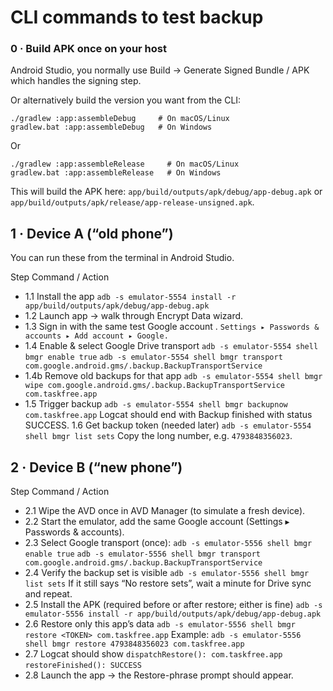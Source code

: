 # CLI commands to test backup

### 0 · Build APK once on your host
Android Studio, you normally use Build → Generate Signed Bundle / APK which handles the signing step.

Or alternatively build the version you want from the CLI:

`./gradlew :app:assembleDebug     # On macOS/Linux`          
`gradlew.bat :app:assembleDebug   # On Windows`

Or

`./gradlew :app:assembleRelease     # On macOS/Linux`          
`gradlew.bat :app:assembleRelease   # On Windows`

This will build the APK here: `app/build/outputs/apk/debug/app-debug.apk` or `app/build/outputs/apk/release/app-release-unsigned.apk`.

## 1 · Device A (“old phone”)
You can run these from the terminal in Android Studio.

Step	Command / Action
- 1.1	Install the app
`adb -s emulator-5554 install -r app/build/outputs/apk/debug/app-debug.apk`
- 1.2	Launch app → walk through Encrypt Data wizard.
- 1.3	Sign in with the same test Google account . `Settings ▸ Passwords & accounts ▸ Add account ▸ Google.` 
- 1.4	Enable & select Google Drive transport
  `adb -s emulator-5554 shell bmgr enable true`
  `adb -s emulator-5554 shell bmgr transport com.google.android.gms/.backup.BackupTransportService`
- 1.4b Remove old backups for that app
`adb -s emulator-5554 shell bmgr wipe com.google.android.gms/.backup.BackupTransportService com.taskfree.app`
- 1.5	Trigger backup
  `adb -s emulator-5554 shell bmgr backupnow com.taskfree.app`
  Logcat should end with Backup finished with status SUCCESS.
  1.6	Get backup token (needed later)
  `adb -s emulator-5554 shell bmgr list sets`
  Copy the long number, e.g. `4793848356023`.

## 2 · Device B (“new phone”)
Step	Command / Action
- 2.1	Wipe the AVD once in AVD Manager (to simulate a fresh device).
- 2.2	Start the emulator, add the same Google account (Settings ▸ Passwords & accounts).
- 2.3	Select Google transport (once):
`adb -s emulator-5556 shell bmgr enable true`
`adb -s emulator-5556 shell bmgr transport com.google.android.gms/.backup.BackupTransportService`
- 2.4	Verify the backup set is visible
`adb -s emulator-5556 shell bmgr list sets`
If it still says “No restore sets”, wait a minute for Drive sync and repeat.
- 2.5	Install the APK (required before or after restore; either is fine)
`adb -s emulator-5556 install -r app/build/outputs/apk/debug/app-debug.apk`
- 2.6	Restore only this app’s data
`adb -s emulator-5556 shell bmgr restore <TOKEN> com.taskfree.app`
Example:
`adb -s emulator-5556 shell bmgr restore 4793848356023 com.taskfree.app`
- 2.7	Logcat should show
`dispatchRestore(): com.taskfree.app`
`restoreFinished(): SUCCESS`
- 2.8	Launch the app → the Restore-phrase prompt should appear.

